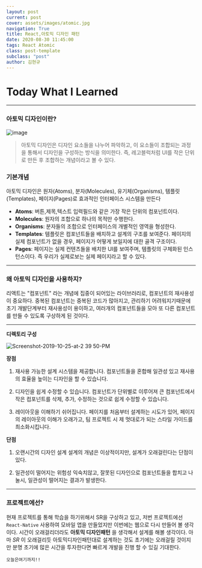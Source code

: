 ```yaml
---
layout: post
current: post
cover: assets/images/atomic.jpg
navigation: True
title: React,아토믹 디자인 패턴
date: 2020-08-30 11:45:00
tags: React Atomic
class: post-template
subclass: "post"
author: 김현규
---
```


# Today What I Learned

<hr>

### 아토믹 디자인이란?

![image](https://user-images.githubusercontent.com/46562138/91960806-4f77d080-ed45-11ea-89af-ababc64312b8.png)

> 아토믹 디자인은 디자인 요소들을 나누어 파악하고, 이 요소들이 조합되는 과정을 통해서 디자인을 구성하는 방식을 의미한다.
> 즉, 레고블럭처럼 UI를 작은 단위로 만든 후 조합하는 개념이라고 볼 수 있다.

### 기본개념

아토믹 디자인은 원자(Atoms), 분자(Molecules), 유기체(Organisms), 템플릿(Templates), 페이지(Pages)로 효과적인 인터페이스 시스템을 만든다

- **Atoms**: 버튼,제목,텍스트 입력필드와 같은 가장 작은 단위의 컴포넌트이다.
- **Molecules**: 원자의 조합으로 하나의 목적만 수행한다.
- **Organisms**: 분자들의 조합으로 인터페이스의 개별적인 영역을 형성한다.
- **Templates**: 템플릿은 컴포넌트들을 배치하고 설계의 구조를 보여준다. 페이지의 실제 컴포넌트가 없을 경우, 페이지가 어떻게 보일지에 대한 골격 구조이다.
- **Pages**: 페이지는 실제 컨텐츠들을 배치한 UI를 보여주며, 템플릿의 구체화된 인스턴스이다. 즉 우리가 실제로보는 실제 페이지라고 할 수 있다.

<hr>

### 왜 아토믹 디자인을 사용하지?

리액트는 "컴포넌트" 라는 개념에 집중이 되어있는 라이브러리로, 컴포넌트의 재사용성이 중요하다.
중복된 컴포넌트는 중복된 코드가 많아지고, 관리하기 어려워지기때문에 초기 개발단계부터 재사용성이 용이하고, 여러개의 컴포넌트들을 모아 또 다른 컴포넌트를 만들 수 있도록 구상하게 된 것이다.

<hr>

**디렉토리 구성**

![Screenshot-2019-10-25-at-2 39 50-PM](https://user-images.githubusercontent.com/46562138/91965225-29edc580-ed4b-11ea-9678-670bb972cb85.png)

**장점**

1. 재사용 가능한 설계 시스템을 제공합니다.
   컴포넌트들을 혼합해 일관성 있고 재사용의 효율을 높이는 디자인을 할 수 있습니다.

2. 디자인을 쉽게 수정할 수 있습니다.
   컴포넌트가 단위별로 이루어져 큰 컴포넌트에서 작은 컴포넌트를 삭제, 추가, 수정하는 것으로 쉽게 수정할 수 있습니다.

3. 레이아웃을 이해하기 쉬어집니다.
   페이지를 처음부터 설계하는 시도가 있어, 페이지의 레이아웃의 이해가 오래가고, 팀 프로젝트 시 제 멋대로가 되는 스타일 가이드를 최소화시킵니다.

**단점**

1. 오랜시간의 디자인 설계
   설계의 개념은 이상적이지만, 설계가 오래걸린다는 단점이 있다.

2. 일관성이 떨어지는 위험성
   익숙치않고, 잘못된 디자인으로 컴포넌트들을 합치고 나눌시, 일관성이 떨어지는 결과가 발생한다.

<hr>

### 프로젝트에선?

현재 프로젝트를 통해 학습을 하기위해서 SR을 구상하고 있고, 저번 프로젝트에선 <code>React-Native</code> 사용하여 모바일 앱을 만들었지만 이번에는 웹으로 다시 만들어 볼 생각이다.
시간이 오래걸리더라도 **아토믹 디자인패턴** 을 생각해서 설계를 해볼 생각이다.
아마 _SR_ 이 오래걸리듯 아토믹디자인패턴대로 설계하는 것도 초기에는 오래걸릴 것이지만 분명 초기에 많은 시간을 투자한다면 빠르게 개발을 진행 할 수 있길 기대한다.

<code>오늘은여기까지!!</code>
